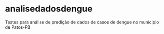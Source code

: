 # analisedadosdengue
Testes para análise de predição de dados de casos de dengue no municipio de Patos-PB
